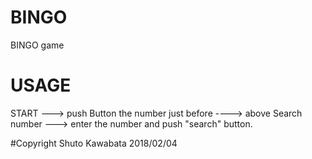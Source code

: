 # BINGO
BINGO game 

# USAGE
START  ---> push Button
the number just before ----> above
Search number ---> enter the number and push "search" button.

#Copyright
Shuto Kawabata
2018/02/04

